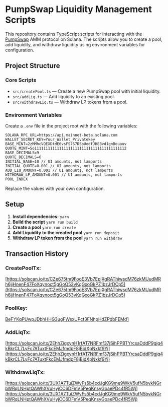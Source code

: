 # PumpSwap Liquidity Management Scripts

This repository contains TypeScript scripts for interacting with the [PumpSwap](https://pump.fun/) AMM protocol on Solana. The scripts allow you to create a pool, add liquidity, and withdraw liquidity using environment variables for configuration.

## Project Structure

### Core Scripts
- `src/createPool.ts` — Create a new PumpSwap pool with initial liquidity.
- `src/addLiq.ts` — Add liquidity to an existing pool.
- `src/withdrawLiq.ts` — Withdraw LP tokens from a pool.

### Environment Variables

Create a `.env` file in the project root with the following variables:

```**Example:**
SOLANA_RPC_URL=https://api.mainnet-beta.solana.com
WALLET_SECRET_KEY=Your_Wallet_Privatekey
BASE_MINT=2zMMhcVQEXDtdE6vsFS7S7D5oUodfJHE8vd1gnBouauv
QUOTE_MINT=So11111111111111111111111111111111111111112
BASE_DECIMALS=9
QUOTE_DECIMALS=6
INITIAL_BASE=10 // UI amounts, not lamports
INITIAL_QUOTE=0.001 // UI amounts, not lamports
ADD_LIQ_AMOUNT=0.001 // UI amounts, not lamports
WITHDRAW_LP_AMOUNT=0.001 // UI amounts, not lamports
POOL_INDEX
```
Replace the values with your own configuration.


## Setup

1. **Install dependencies:**
   `yarn`
2. **Build the script**
   `yarn run build`
3. **Create a pool**
   `yarn run create`
4. **Add Liquidity to the created pool**
   `yarn run deposit`
5. **Withdraw LP token from the pool**
   `yarn run withdraw`

## Transaction History

### CreatePoolTx: 
[https://solscan.io/tx/CZe675tm9FooE3Vb7EpjXgRAThiwsdM76zkMUudMRh6jjHnenF47FoXqynoct5gGoQ53vKqGxoGkPZ1bzJrDCp5](https://solscan.io/tx/CZe675tm9FooE3Vb7EpjXgRAThiwsdM76zkMUudMRh6jjHnenF47FoXqynoct5gGoQ53vKqGxoGkPZ1bzJrDCp5)
### PoolKey: 
[BeFYKqPUwpJDbhHHG3ugFWexUPct3FNhpHdZPdbFEMd1](https://solscan.io/account/BeFYKqPUwpJDbhHHG3ugFWexUPct3FNhpHdZPdbFEMd1)
### AddLiqTx: 
[https://solscan.io/tx/2EhhZigxynH1rfAT7NRFmf37jSihPPBTYrcsaDddP9gjq4kBkrCL7LyFc7ATuxtFkcEMJfmdpF8jBidXpNxkf9Yi](https://solscan.io/tx/2EhhZigxynH1rfAT7NRFmf37jSihPPBTYrcsaDddP9gjq4kBkrCL7LyFc7ATuxtFkcEMJfmdpF8jBidXpNxkf9Yi)
### WithdrawLiqTx:
[https://solscan.io/tx/3UX1A7TuiZWvFs5b4cdJgKG9me9WkV5ufN5bvkNGrbWRqLNHptQAWhXVuHyjCC6DFmV5PeqKnsyGoaePDc4fR5Wj](https://solscan.io/tx/3UX1A7TuiZWvFs5b4cdJgKG9me9WkV5ufN5bvkNGrbWRqLNHptQAWhXVuHyjCC6DFmV5PeqKnsyGoaePDc4fR5Wj)
